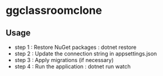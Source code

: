 # ggclassroomclone

## Usage

  - step 1 : Restore NuGet packages : dotnet restore
  - step 2 : Update the connection string in appsettings.json
  - step 3 : Apply migrations (if necessary)
  - step 4 : Run the application : dotnet run watch
